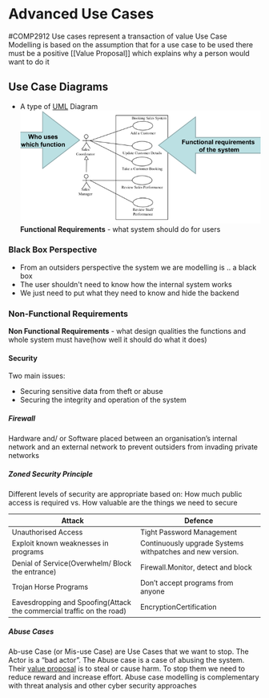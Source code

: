 # Advanced Use Cases
#COMP2912
Use cases represent a transaction of value
Use Case Modelling is based on the assumption that for a use case to be used there must be a positive [[Value Proposal]] which explains why a person would want to do it
## Use Case Diagrams
- A type of [UML](UML.md) Diagram
![](Images/UseCaseDiagram.png)
**Functional Requirements** - what system should do for users
### Black Box Perspective
- From an outsiders perspective the system we are modelling is .. a black box
- The user shouldn't need to know how the internal system works
- We just need to put what they need to know and hide the backend
### Non-Functional Requirements
**Non Functional Requirements** - what design qualities the functions and whole system must have(how well it should do what it does)
#### Security
Two main issues: 
- Securing sensitive data from theft or abuse
- Securing the integrity and operation of the system
##### Firewall
Hardware and/ or Software placed between an organisation’s internal network and an external network to prevent outsiders from invading private networks
##### Zoned Security Principle
Different levels of security are appropriate based on:
How much public access is required vs. How valuable are the things we need to secure

| Attack | Defence |
| ---- | ---- |
| Unauthorised Access | Tight Password Management |
| Exploit known weaknesses in programs | Continuously upgrade Systems withpatches and new version. |
| Denial of Service(Overwhelm/ Block the entrance) | Firewall.Monitor, detect and block |
| Trojan Horse Programs | Don’t accept programs from anyone |
| Eavesdropping and Spoofing(Attack the commercial traffic on the road) | EncryptionCertification |
##### Abuse Cases
Ab-use Case (or Mis-use Case) are Use Cases that we want to stop.
The Actor is a “bad actor”. The Abuse case is a case of abusing the system.
Their [value proposal](Value%20Proposal.md) is to steal or cause harm. 
To stop them we need to reduce reward and increase effort.
Abuse case modelling is complementary with threat analysis and other cyber security approaches